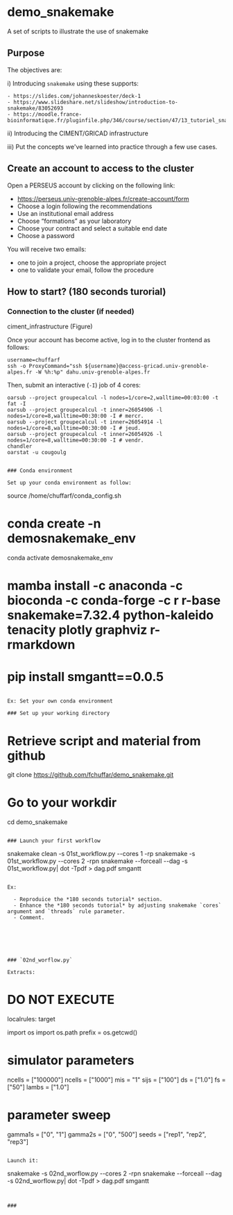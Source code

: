 # demo_snakemake
A set of scripts to illustrate the use of snakemake


## Purpose

The objectives are:

i) Introducing `snakemake` using these supports:

    - https://slides.com/johanneskoester/deck-1
    - https://www.slideshare.net/slideshow/introduction-to-snakemake/83052693
    - https://moodle.france-bioinformatique.fr/pluginfile.php/346/course/section/47/13_tutoriel_snakemake.html#/

ii) Introducing the CIMENT/GRICAD infrastructure

iii) Put the concepts we've learned into practice through a few use cases.


## Create an account to access to the cluster

Open a PERSEUS account by clicking on the following link:  

  - https://perseus.univ-grenoble-alpes.fr/create-account/form
  - Choose a login following the recommendations
  - Use an institutional email address
  - Choose “formations” as your laboratory
  - Choose your contract and select a suitable end date
  - Choose a password
 
You will receive two emails: 

  - one to join a project, choose the appropriate project
  - one to validate your email, follow the procedure
 

## How to start? (180 seconds turorial)


### Connection to the cluster (if needed)

ciment_infrastructure (Figure)


Once your account has become active, log in to the cluster frontend as follows:

```
username=chuffarf
ssh -o ProxyCommand="ssh ${username}@access-gricad.univ-grenoble-alpes.fr -W %h:%p" dahu.univ-grenoble-alpes.fr
```

Then, submit an interactive (`-I`) job of 4 cores:

```
oarsub --project groupecalcul -l nodes=1/core=2,walltime=00:03:00 -t fat -I
oarsub --project groupecalcul -t inner=26054906 -l nodes=1/core=8,walltime=00:30:00 -I # mercr.
oarsub --project groupecalcul -t inner=26054914 -l nodes=1/core=8,walltime=00:30:00 -I # jeud.
oarsub --project groupecalcul -t inner=26054926 -l nodes=1/core=8,walltime=00:30:00 -I # vendr.
chandler
oarstat -u cougoulg
```

```

### Conda environment

Set up your conda environment as follow:

```
source /home/chuffarf/conda_config.sh
# conda create -n demosnakemake_env
conda activate demosnakemake_env
# mamba install -c anaconda -c bioconda -c conda-forge -c r r-base snakemake=7.32.4 python-kaleido tenacity plotly graphviz r-rmarkdown
# pip install smgantt==0.0.5
```

Ex: Set your own conda environment 

### Set up your working directory

```
# Retrieve script and material from github
git clone https://github.com/fchuffar/demo_snakemake.git
# Go to your workdir
cd demo_snakemake
```

### Launch your first workflow

```
snakemake clean -s 01st_workflow.py --cores 1 -rp
snakemake -s 01st_workflow.py --cores 2 -rpn
snakemake --forceall --dag -s 01st_workflow.py| dot -Tpdf > dag.pdf
smgantt
```

Ex: 

  - Reproduice the *180 seconds tutorial* section.
  - Enhance the *180 seconds tutorial* by adjusting snakemake `cores` argument and `threads` rule parameter. 
  - Comment.
  





### `02nd_worflow.py`

Extracts:

```
# DO NOT EXECUTE
localrules: target

import os 
import os.path
prefix = os.getcwd()

# simulator parameters
ncells  = ["100000"]
ncells  = ["1000"]
mis = "1"
sijs = ["100"] 
ds = ["1.0"]
fs = ["50"]
lambs = ["1.0"]

# parameter sweep
gamma1s = ["0", "1"]
gamma2s = ["0", "500"]
seeds = ["rep1", "rep2", "rep3"]
```

Launch it:

```
snakemake -s 02nd_worflow.py --cores 2 -rpn
snakemake --forceall --dag -s 02nd_worflow.py| dot -Tpdf > dag.pdf
smgantt


```


### 

